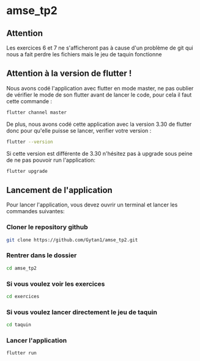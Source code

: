 # amse_tp2
## Attention 
Les exercices 6 et 7 ne s'afficheront pas à cause d'un problème de git qui nous a fait perdre les fichiers mais le jeu de taquin fonctionne
## Attention à la version de flutter !
Nous avons codé l'application avec flutter en mode master, ne pas oublier de vérifier le mode de son flutter avant de lancer le code, pour cela il faut cette commande :
```bash
flutter channel master
```
De plus, nous avons codé cette application avec la version 3.30 de flutter donc pour qu'elle puisse se lancer, verifier votre version :
```bash
flutter --version
```
Si cette version est différente de 3.30 n'hésitez pas à upgrade sous peine de ne pas pouvoir run l'application:
```bash
flutter upgrade
```
## Lancement de l'application
Pour lancer l'application, vous devez ouvrir un terminal et lancer les commandes suivantes:

### Cloner le repository github 
```bash
git clone https://github.com/Gytan1/amse_tp2.git
```
### Rentrer dans le dossier

```bash
cd amse_tp2
```

### Si vous voulez voir les exercices
```bash
cd exercices
```

### Si vous voulez lancer directement le jeu de taquin
 ```bash
cd taquin
```
### Lancer l'application
```bash
flutter run
```
